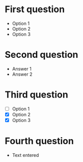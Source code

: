 # First question

- Option 1
- Option 2
- Option 3

# Second question

+ Answer 1
+ Answer 2

# Third question

- [ ] Option 1
- [x] Option 2
- [x] Option 3

# Fourth question

+ Text entered
